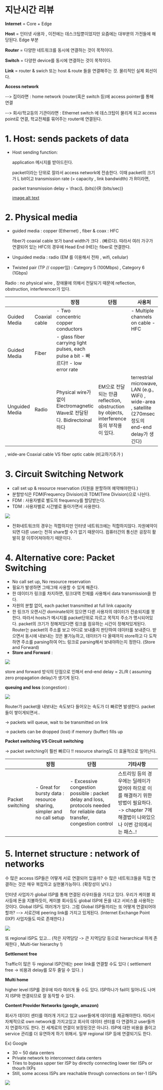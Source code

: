 # 지난시간 리뷰

**Internet**  = Core + Edge

**Host** = 인터넷 사용자 , 이전에는 데스크탑뿐이었지만 요즘에는 대부분의 가전들에 해당된다. Edge 부분

**Router** = 다양한 네트워크를 동시에 연결하는 것이 목적이다. 

**Switch** = 다양한 device를 동시에 연결하는 것이 목적이다. 

**Link** = router & swich 또는 host & route 들을 연결해주는 것. 물리적인 실제 회선이다. 

**Access network** 

--> 집이라면 : home network (router(혹은 switch 등)에 access pointer를 통해 연결

--> 회사/학교등의 기관이라면 : Ethernet switch 에 데스크탑이 물리게 되고 access point로 연결,  학교전체를 묶어주는 router에 연결된다. 


# 1. Host: sends packets of data 

* Host sending function:

  application 메시지를 받아드린다.

  packet이라는 단위로 잘라서 access network에 전송한다. 이때 packet의 크기가 L bit이고 transmission rate (= capacity , link bandwidth) 가 R이라면, 

  packet transmission delay = \frac{L (bits)}{R (bits/sec)}

  [image alt text](images01.png)

# 2. Physical media
* guided media : copper (Ethernet) , fiber & coax : HFC 

  fiber가 coaxial cable 보가 band width가 크다 . (빠르다). 따라서 여러 가구가 연결되어 있는 HFC의 경우에 Head End (HE)는 fiber로 연결한다. 

* Unguided media : radio (EM 를 이용해서 전파 , wifi, cellular)

* Twisted pair (TP // copper임) : Category 5 (100Mbps) , Category 6 (1Gbps)





Radio : no physical wire , 장애물에 의해서 전달되기 때문에 reflection, obstruction, interferencer가 있다. 



|                |               | 장점                                                         | 단점                                                         | 사용처                                                       |
| -------------- | ------------- | ------------------------------------------------------------ | ------------------------------------------------------------ | ------------------------------------------------------------ |
| Guided Media   | Coaxial cable | - Two concentric copper conductors                           |                                                              | - Multiple channels on cable  - HFC                          |
| Guided Media   | Fiber         | - glass fiber carrying light pulses, each pulse a bit  - 빠르다!! - low error rate |                                                              |                                                              |
| Unguided Media | Radio         | Physical wire가 없이 Electromagnetic Wave로 전달된다. Bidirectoinal 하다 | EM으로 전달되는 만큼 reflection, obstruction by objects, interference등의 부작용이 있다. | terrestrial microwave, LAN (e.g., WiFi) , wide-area , satellite (270msec 정도의 end-end delay가 생긴다) |

 , wide-are Coaxial cable VS fiber optic cable (비교하기추가 )

# 3. Circuit Switching Network 

* call set up & resource reservation  (자원을 분할하여 예약해야한다.)
* 분할방식은 FDM(Frequency Division)과 TDM(Time Division)으로 나뉜다.
* FDM : 사용자별로 별도의 frequency를 할당받는다.
* TDM : 사용자별로 시간별로 돌아가면서 사용한다.

![](D:\_User\Desktop\images02.PNG)



* 전화네트워크의 경우는 적합하지만 인터넷 네트워크에는 적합하지않다. 자원예약이 되면 다른 user는 전혀 share할 수가 없기 때문이다. 컴퓨터간의 통신은 굉장히 활발히 잘 이루어져야하기 때문이다.

# 4. Alternative core: Packet Switching

* No call set up, No resource reservation
* 필요가 발생하면 그때그때 사용할 수 있게 해준다. 
* 한 데이터가 링크를 차지하면, 링크대역 전체를 사용해서 data transmission을 한다. 
* 자원의 분할 없이, each packet transmitted at full link capacity 
* 한 링크가 오랜시간 dominate되어 있으면 다른 사용자의 데이터가 전송되지를 못한다. 따라서 hosts가 메시지를 packet단위로 자르고 목적지 주소가 명시되어있다. packet의 크기가 정해져있다면 링크를 점유하는 시간이 정해져있게된다. Router는 packet의 주소를 보고 어디로 보내줄지 판단하여 데이터를 보내준다. 받으면서 동시에 내보내는 것은 불가능하고, 데이터가 다 올때까지 store하고 다 도착하면 주소를 parsing하여 어느 링크로 parsing해서 보내야하는지 정한다. (Store and Forward)
* **Store and Forward** :

![](D:\_User\Desktop\images03.PNG)

store and forward 방식의 단점으로 인해서 end-end delay = 2L/R ( assuming zero propagation delay)가 생기게 된다. 

**queuing and loss** (congestion) :

![](D:\_User\Desktop\images04.PNG)

Router가 packet을 내보내는 속도보다 들어오는 속도가 더 빠르면 발생한다. packet들이 쌓이게되면서..

-> packets will queue, wait to be transmitted on link

-> packets can be dropped (lost) if memory (buffer) fills up 



**Packet switching VS Circuit switching**

-> packet switching이 훨씬 빠르다 !! resource sharing도 더 효율적으로 일어난다. 

|                  | 장점                                                         | 단점                                                         | 기타사항                                                     |
| ---------------- | ------------------------------------------------------------ | ------------------------------------------------------------ | ------------------------------------------------------------ |
| Packet switching | - Great for bursty data : resource sharing, simpler and no call setup | - Excessive congestion possible : packet delay and loss, protocols needed for reliable data transfer, congestion control | 스트리밍 등의 경우에는 딜레이가 없어야 하므로 이를 해결하기 위한 방법이 필요하다. -> chapter 7에 해결법이 나와있으나 이번 강의에서는 패스..! |



# 5. Internet structure : network of networks 

수 많은 access ISP들은 어떻게 서로 연결되어 있을까? 수 많은 네트워크들을 직접 연결하는 것은 매우 복잡하고 실현불가능하다. (확장성이 낮다.)

인터넷 사업자가 global ISP를 통해 연결된 라우터들을 가지고 있다. 우리가 케이블 회사등에 돈을 지불하듯이, 케이블 회사등도 global ISP에 돈을 내고 서비스를 사용하는것이다.  Global ISP도 여러개가 있다. 그럼 Global ISP들끼리는 또 어떻게 연결되어야할까? --> 서로간에 peering link를 가지고 있게된다. (Internet Exchange Point (IXP) 사업자들도 따로 존재한다.)

![](D:\_User\Desktop\images05.PNG)

또 regional ISP도 있고... (작은 지역담당 -> 큰 지역담당 등으로 hierarchical 하게 존재한다 , Multi-tier hierarchy !)

**Settlement free** 

Traffic이 많은 두 regional ISP간에는 peer link를 연결할 수도 있다 ( settlement free -> 비용과 delay를 모두 줄일 수 있다. )

**Multi home**

higher level ISP를 경우에 따라 여러개 둘 수도 있다. ISP하나가 fail이 일어나도 나머지 ISP와 연결되므로 잘 동작할 수 있다. 

**Content Provider Networks (google, amazon)**

회사가 데이터 센터를 여러개 가지고 있고 user들에게 데이터를 제공해야한다. 따라서 자체적으로 own network를 가지고있고 회사의 데이터 센터를 다 연결하고 user들까지 연결하기도 한다. 전 세계로의 연결이 보장된것은 아니다. ISP에 대한 비용을 줄이고 service 관리를 더 유연하게 하기 위해서. 일부 regional ISP 등에 연결되기도 한다. 

Ex) Google

- 30 ~ 50 data centers
- Private network to interconnect data centers
- Tries to bypass  upper tier ISP by directly connecting lower tier ISPs or thourh IXPs
- Still, some access ISPs are reachable through connections on tier-1 ISPs

![](D:\_User\Desktop\images06.PNG)

